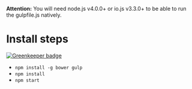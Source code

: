 **Attention:** You will need node.js v4.0.0+ or io.js v3.3.0+ to be able to run the gulpfile.js natively.

# Install steps

[![Greenkeeper badge](https://badges.greenkeeper.io/krnlde/workflow.svg)](https://greenkeeper.io/)
* `npm install -g bower gulp`
* `npm install`
* `npm start`
